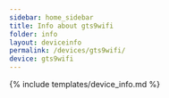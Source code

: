 ```yaml
---
sidebar: home_sidebar
title: Info about gts9wifi
folder: info
layout: deviceinfo
permalink: /devices/gts9wifi/
device: gts9wifi
---
```

{% include templates/device_info.md %}
